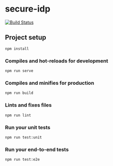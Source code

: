 # secure-idp

[![Build Status](https://travis-ci.com/lbrty/secure-idp-ui.svg?branch=develop)](https://travis-ci.com/lbrty/secure-idp-ui)

## Project setup
```
npm install
```

### Compiles and hot-reloads for development
```
npm run serve
```

### Compiles and minifies for production
```
npm run build
```

### Lints and fixes files
```
npm run lint
```

### Run your unit tests
```
npm run test:unit
```

### Run your end-to-end tests
```
npm run test:e2e
```
